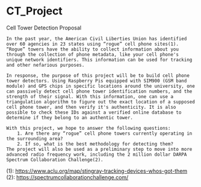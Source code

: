 # CT_Project
Cell Tower Detection Proposal

    In the past year, the American Civil Liberties Union has identified over 60 agencies in 23 states using “rogue” cell phone sites(1). “Rogue” towers have the ability to collect information about you through the collection of phone metadata, like your cell phone's unique network identifiers. This information can be used for tracking and other nefarious purposes.
    
    In response, the purpose of this project will be to build cell phone tower detectors. Using Raspberry Pis equipped with SIM900 (GSM band module) and GPS chips in specific locations around the university, one can passively detect cell phone tower identification numbers, and the strength of their signal. With this information, one can use a triangulation algorithm to figure out the exact location of a supposed cell phone tower, and then verify it's authenticity. It is also possible to check these IDs against a verified online database to determine if they belong to an authentic tower.
    
    With this project, we hope to answer the following questions:
        1. Are there any “rogue” cell phone towers currently operating in the surrounding area?
        2. If so, what is the best methodology for detecting them?
    The project will also be used as a preliminary step to move into more advanced radio frequency work, including the 2 million dollar DARPA Spectrum Collaboration Challenge(2).

(1): https://www.aclu.org/map/stingray-tracking-devices-whos-got-them
(2): https://spectrumcollaborationchallenge.com/

